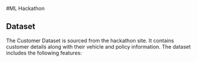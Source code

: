 #ML Hackathon
## Dataset

The Customer Dataset is sourced from the hackathon site. It contains customer details along with their vehicle and policy information. The dataset includes the following features:
